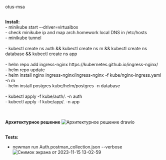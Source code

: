otus-msa

<br/>
<b>Install:</b><br>
  - minikube start --driver=virtualbox<br/>
  - check minikube ip and map arch.homework local DNS in /etc/hosts<br/>
  - minikube tunnel<br/>
  <br/>
  - kubectl create ns auth && kubectl create ns m && kubectl create ns database && kubectl create ns app<br/>
  <br/>
  - helm repo add ingress-nginx https://kubernetes.github.io/ingress-nginx/</br>
  - helm repo update</br>
  - helm install nginx ingress-nginx/ingress-nginx -f kube/nginx-ingress.yaml -n m</br>
  - helm install postgres kube/helm/postgres -n database<br/>
  <br/>
  - kubectl apply -f kube/auth/. -n auth<br/>
  - kubectl apply -f kube/app/. -n app<br/>
  <br/><br/>

<b>Архитектурное решение</b> 
  ![Архитектурное решение drawio](https://github.com/sunbleaks/otus-msa/assets/144436024/35bb1039-9cc7-44da-8f6d-2907007d3928)
  <br/><br/>

<b>Tests:</b><br/>
  - newman run Auth.postman_collection.json --verbose<br/>
  ![Снимок экрана от 2023-11-15 13-02-59](https://github.com/sunbleaks/otus-msa/assets/144436024/499e03ec-5916-4697-931f-75de8150414c)
  <br/><br/>



